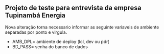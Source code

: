 ## Projeto de teste para entrevista da empresa Tupinambá Energia

Nova alteração torna necessario informar as seguinte variaveis de ambiente separadas por ponto e virgula.

* AMB_DPL= ambiente de deploy (lcl, dev ou pdr)
* BD_PASS= senha do banco de dados
